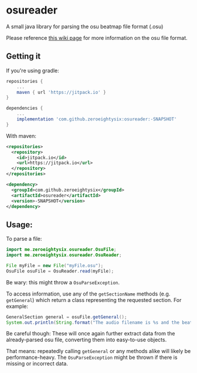 # osureader
A small java library for parsing the osu beatmap file format (.osu)

Please reference [this wiki page](https://osu.ppy.sh/help/wiki/osu!_File_Formats/Osu_(file_format)) for more information on the osu file format.

## Getting it

If you're using gradle:
```gradle
repositories {
    ...
    maven { url 'https://jitpack.io' }
}

dependencies {
    ...
    implementation 'com.github.zeroeightysix:osureader:-SNAPSHOT'
}
```
With maven:
```xml
<repositories>
  <repository>
    <id>jitpack.io</id>
    <url>https://jitpack.io</url>
  </repository>
</repositories>

<dependency>
  <groupId>com.github.zeroeightysix</groupId>
  <artifactId>osureader</artifactId>
  <version>-SNAPSHOT</version>
</dependency>
```

## Usage:
To parse a file: 
```java
import me.zeroeightysix.osureader.OsuFile;
import me.zeroeightysix.osureader.OsuReader;

File myFile = new File("myFile.osu");
OsuFile osuFile = OsuReader.read(myFile);
```
Be wary: this might throw a `OsuParseException`.

To access information, use any of the `getSectionName` methods (e.g. `getGeneral`) which return a class representing the requested section.
For example:
```java
GeneralSection general = osuFile.getGeneral();
System.out.println(String.format("The audio filename is %s and the beatmap starts at %dms.", general.getAudioFilename(), general.getAudioLeadIn()));
```
Be careful though: These will once again further extract data from the already-parsed osu file, converting them into easy-to-use objects.

That means: repeatedly calling `getGeneral` or any methods alike will likely be performance-heavy. The `OsuParseException` might be thrown if there is missing or incorrect data.
